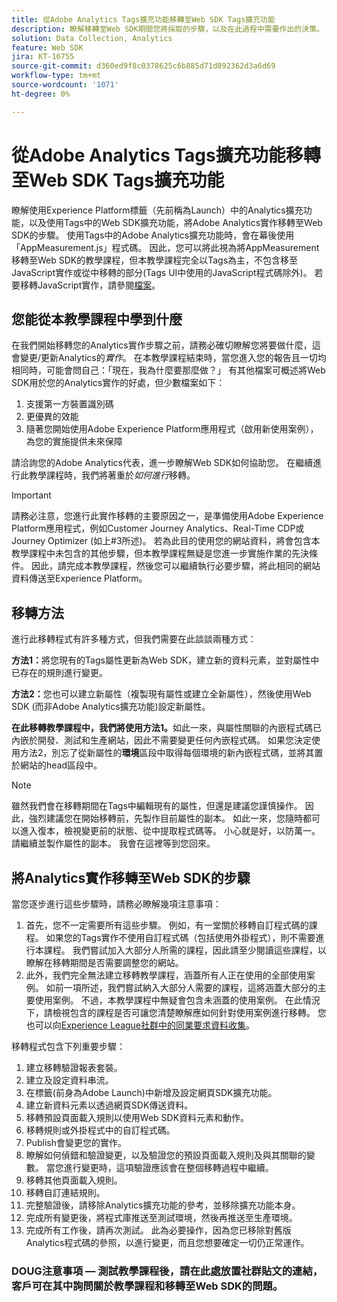```yaml
---
title: 從Adobe Analytics Tags擴充功能移轉至Web SDK Tags擴充功能
description: 瞭解移轉至Web SDK期間您將採取的步驟，以及在此過程中需要作出的決策。
solution: Data Collection, Analytics
feature: Web SDK
jira: KT-16755
source-git-commit: d360ed9f8c0378625c6b885d71d892362d3a6d69
workflow-type: tm+mt
source-wordcount: '1071'
ht-degree: 0%

---
```


# 從Adobe Analytics Tags擴充功能移轉至Web SDK Tags擴充功能

瞭解使用Experience Platform標籤（先前稱為Launch）中的Analytics擴充功能，以及使用Tags中的Web SDK擴充功能，將Adobe Analytics實作移轉至Web SDK的步驟。 使用Tags中的Adobe Analytics擴充功能時，會在幕後使用「AppMeasurement.js」程式碼。 因此，您可以將此視為將AppMeasurement移轉至Web SDK的教學課程，但本教學課程完全以Tags為主，不包含移至JavaScript實作或從中移轉的部分(Tags UI中使用的JavaScript程式碼除外)。 若要移轉JavaScript實作，請參閱[檔案](https://experienceleague.adobe.com/en/docs/analytics/implementation/aep-edge/web-sdk/appmeasurement-to-web-sdk)。

## 您能從本教學課程中學到什麼

在我們開始移轉您的Analytics實作步驟之前，請務必確切瞭解您將要做什麼，這會變更/更新Analytics的&#x200B;_實作_。 在本教學課程結束時，當您進入您的報告且一切均相同時，可能會問自己：「現在，我為什麼要那麼做？」 有其他檔案可概述將Web SDK用於您的Analytics實作的好處，但少數檔案如下：

1. 支援第一方裝置識別碼
1. 更優異的效能
1. 隨著您開始使用Adobe Experience Platform應用程式（啟用新使用案例），為您的實施提供未來保障

請洽詢您的Adobe Analytics代表，進一步瞭解Web SDK如何協助您。 在繼續進行此教學課程時，我們將著重於&#x200B;_如何進行_&#x200B;移轉。

>[!IMPORTANT]
>
>請務必注意，您進行此實作移轉的主要原因之一，是準備使用Adobe Experience Platform應用程式，例如Customer Journey Analytics、Real-Time CDP或Journey Optimizer (如上#3所述)。 若為此目的使用您的網站資料，將會包含本教學課程中未包含的其他步驟，但本教學課程無疑是您進一步實施作業的先決條件。 因此，請完成本教學課程，然後您可以繼續執行必要步驟，將此相同的網站資料傳送至Experience Platform。

## 移轉方法

進行此移轉程式有許多種方式，但我們需要在此談談兩種方式：

**方法1：**&#x200B;將您現有的Tags屬性更新為Web SDK，建立新的資料元素，並對屬性中已存在的規則進行變更。

**方法2：**&#x200B;您也可以建立新屬性（複製現有屬性或建立全新屬性），然後使用Web SDK (而非Adobe Analytics擴充功能)設定新屬性。

**在此移轉教學課程中，我們將使用方法1。**&#x200B;如此一來，與屬性關聯的內嵌程式碼已內嵌於開發、測試和生產網站，因此不需要變更任何內嵌程式碼。 如果您決定使用方法2，別忘了從新屬性的&#x200B;**環境**&#x200B;區段中取得每個環境的新內嵌程式碼，並將其置於網站的head區段中。

>[!NOTE]
>
>雖然我們會在移轉期間在Tags中編輯現有的屬性，但還是建議您謹慎操作。 因此，強烈建議您在開始移轉前，先製作目前屬性的副本。 如此一來，您隨時都可以進入復本，檢視變更前的狀態、從中提取程式碼等。
>小心就是好，以防萬一。 請繼續並製作屬性的副本。 我會在這裡等到您回來。

## 將Analytics實作移轉至Web SDK的步驟

當您逐步進行這些步驟時，請務必瞭解幾項注意事項：

1. 首先，您不一定需要所有這些步驟。 例如，有一堂關於移轉自訂程式碼的課程。 如果您的Tags實作不使用自訂程式碼（包括使用外掛程式），則不需要進行本課程。 我們嘗試加入大部分人所需的課程，因此請至少閱讀這些課程，以瞭解在移轉期間是否需要調整您的網站。
1. 此外，我們完全無法建立移轉教學課程，涵蓋所有人正在使用的全部使用案例。 如前一項所述，我們嘗試納入大部分人需要的課程，這將涵蓋大部分的主要使用案例。 不過，本教學課程中無疑會包含未涵蓋的使用案例。 在此情況下，請檢視包含的課程是否可讓您清楚瞭解應如何針對使用案例進行移轉。 您也可以向[Experience League社群中的同業要求資料收集](https://experienceleaguecommunities.adobe.com/t5/adobe-experience-platform-data/ct-p/adobe-launch-community)。

移轉程式包含下列重要步驟：

1. 建立移轉驗證報表套裝。
1. 建立及設定資料串流。
1. 在標籤(前身為Adobe Launch)中新增及設定網頁SDK擴充功能。
1. 建立新資料元素以透過網頁SDK傳送資料。
1. 移轉預設頁面載入規則以使用Web SDK資料元素和動作。
1. 移轉規則或外掛程式中的自訂程式碼。
1. Publish會變更您的實作。
1. 瞭解如何偵錯和驗證變更，以及驗證您的預設頁面載入規則及與其關聯的變數。 當您進行變更時，這項驗證應該會在整個移轉過程中繼續。
1. 移轉其他頁面載入規則。
1. 移轉自訂連結規則。
1. 完整驗證後，請移除Analytics擴充功能的參考，並移除擴充功能本身。
1. 完成所有變更後，將程式庫推送至測試環境，然後再推送至生產環境。
1. 完成所有工作後，請再次測試。 此為必要操作，因為您已移除對舊版Analytics程式碼的參照，以進行變更，而且您想要確定一切仍正常運作。


### DOUG注意事項 — 測試教學課程後，請在此處放置社群貼文的連結，客戶可在其中詢問關於教學課程和移轉至Web SDK的問題。

